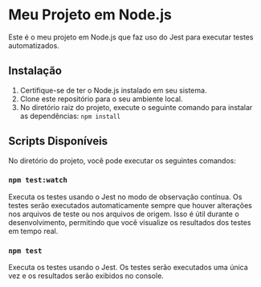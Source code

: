# Meu Projeto em Node.js

Este é o meu projeto em Node.js que faz uso do Jest para executar testes automatizados.

## Instalação

1. Certifique-se de ter o Node.js instalado em seu sistema.
2. Clone este repositório para o seu ambiente local.
3. No diretório raiz do projeto, execute o seguinte comando para instalar as dependências: `npm install`

## Scripts Disponíveis

No diretório do projeto, você pode executar os seguintes comandos:

### `npm test:watch`

Executa os testes usando o Jest no modo de observação contínua. Os testes serão executados automaticamente sempre que houver alterações nos arquivos de teste ou nos arquivos de origem. Isso é útil durante o desenvolvimento, permitindo que você visualize os resultados dos testes em tempo real.

### `npm test`

Executa os testes usando o Jest. Os testes serão executados uma única vez e os resultados serão exibidos no console.
